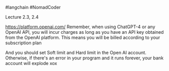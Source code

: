 #langchain #NomadCoder

 Lecture 2.3, 2.4
 
https://platform.openai.com/
Remember, when using ChatGPT-4 or any OpenAI API, you will incur charges as long as you have an API key obtained from the OpenAI platform. This means you will be billed according to your subscription plan

And you should set Soft limit and Hard limit in the Open AI account.
Otherwise, if there's an error in your program and it runs forever, your bank account will explode xox